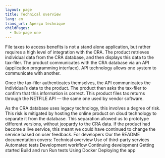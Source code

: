 ```yaml
---
layout: page
title: Technical overview
lang: en
trans_url: Aperçu technique
childPages:
  - Sub-page one
---
```

File taxes to access benefits is not a stand alone application, but rather requires a high level of integration with the CRA.  The product retrieves individual data from the CRA database, and then displays this data to the tax-filer.  The product communicates with the CRA database via an API (application programming interface). API technology allows one system to communicate with another. 

Once the tax-filer authenticates themselves, the API communicates the individual’s data to the product. The product then asks the tax-filer to confirm that this information is correct. This product files tax returns through the NETFILE API — the same one used by vendor software. 

As the CRA database uses legacy technology, this involves a degree of risk.  This risk is mitigated by hosting the online product on cloud technology to separate it from the database. This separation allowed us to prototype different versions, without jeopardy to the CRA data. If the product had become a live service, this meant we could have continued to change the service based on user feedback.
For developers
 Our the README documentation covers:
Technical overview
Use of third-party services
Automated tests
Development workflow
Continuing development
Getting started
Build and run
Run tests
Using Docker
Deploying the app

